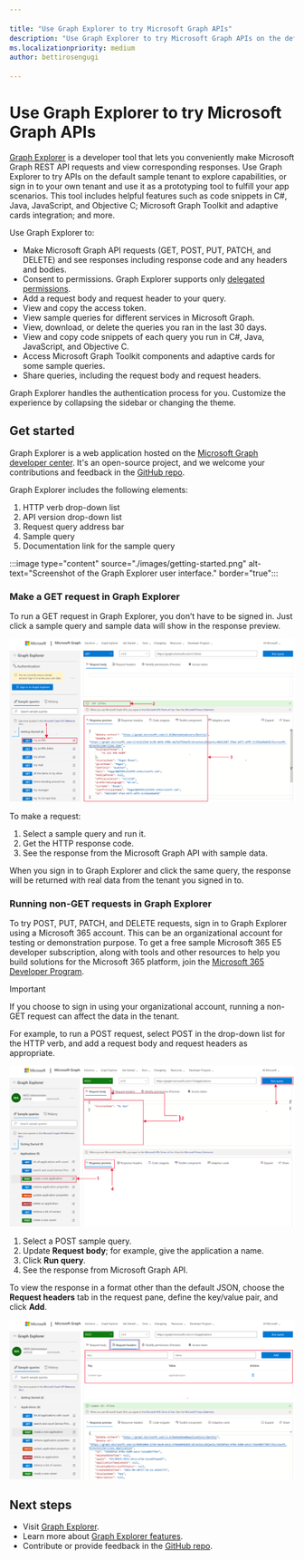 ```yaml
---

title: "Use Graph Explorer to try Microsoft Graph APIs"
description: "Use Graph Explorer to try Microsoft Graph APIs on the default sample tenant to explore capabilities, or sign in to your own tenant and use it as a prototyping tool to fulfill your app scenarios."
ms.localizationpriority: medium
author: bettirosengugi

---
```


# Use Graph Explorer to try Microsoft Graph APIs

[Graph Explorer](https://developer.microsoft.com/graph/graph-explorer/) is a developer tool that lets you conveniently make Microsoft Graph REST API requests and view corresponding responses. Use Graph Explorer to try APIs on the default sample tenant to explore capabilities, or sign in to your own tenant and use it as a prototyping tool to fulfill your app scenarios. This tool includes helpful features such as code snippets in C#, Java, JavaScript, and Objective C; Microsoft Graph Toolkit and adaptive cards integration; and more.

Use Graph Explorer to:

- Make Microsoft Graph API requests (GET, POST, PUT, PATCH, and DELETE) and see responses including response code and any headers and bodies.
- Consent to permissions. Graph Explorer supports only [delegated permissions](/graph/auth/auth-concepts#delegated-and-application-permissions).
- Add a request body and request header to your query.
- View and copy the access token.
- View sample queries for different services in Microsoft Graph.
- View, download, or delete the queries you ran in the last 30 days.
- View and copy code snippets of each query you run in C#, Java, JavaScript, and Objective C.
- Access Microsoft Graph Toolkit components and adaptive cards for some sample queries.
- Share queries, including the request body and request headers.

Graph Explorer handles the authentication process for you. Customize the experience by collapsing the sidebar or changing the theme.

## Get started

Graph Explorer is a web application hosted on the [Microsoft Graph developer center](https://developer.microsoft.com/en-us/graph/graph-explorer). It's an open-source project,  and we welcome your contributions and feedback in the [GitHub repo](https://github.com/microsoftgraph/microsoft-graph-explorer-v4).

Graph Explorer includes the following elements:

1. HTTP verb drop-down list
2. API version drop-down list
3. Request query address bar
4. Sample query
5. Documentation link for the sample query

:::image type="content" source="./images/getting-started.png" alt-text="Screenshot of the Graph Explorer user interface." border="true":::

### Make a GET request in Graph Explorer

To run a GET request in Graph Explorer, you don’t have to be signed in. Just click a sample query and sample data will show in the response preview. 

![Screenshot of a sample request in Graph Explorer](./images/making-a-get-request.png)

To make a request:

1. Select a sample query and run it.
2. Get the HTTP response code.
3. See the response from the Microsoft Graph API with sample data.

When you sign in to Graph Explorer and click the same query, the response will be returned with real data from the tenant you signed in to.

### Running non-GET requests in Graph Explorer

To try POST, PUT, PATCH, and DELETE requests, sign in to Graph Explorer using a Microsoft 365 account. This can be an organizational account for testing or demonstration purpose. To get a free sample Microsoft 365 E5 developer subscription, along with tools and other resources to help you build solutions for the Microsoft 365 platform, join the [Microsoft 365 Developer Program](https://developer.microsoft.com/microsoft-365/dev-program). 

>[!IMPORTANT]
>If you choose to sign in using your organizational account, running a non-GET request can affect the data in the tenant.

For example, to run a POST request, select POST in the drop-down list for the HTTP verb, and add a request body and request headers as appropriate.

![Screenshot of a POST request in Graph Explorer](./images/making-a-post-request.png)

1. Select a POST sample query.
2. Update **Request body**; for example, give the application a name.
3. Click **Run query**.
4. See the response from Microsoft Graph API.

To view the response in a format other than the default JSON, choose the **Request headers** tab in the request pane, define the key/value pair, and click **Add**.

![Screenshot that shows the Request headers tab in Graph Explorer](./images/adding-key-value-pairs.png)

## Next steps

- Visit [Graph Explorer](https://developer.microsoft.com/graph/graph-explorer/).
- Learn more about [Graph Explorer features](./graph-explorer-features.md).
- Contribute or provide feedback in the [GitHub repo](https://github.com/microsoftgraph/microsoft-graph-explorer-v4/issues/new/choose).
